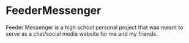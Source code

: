 # FeederMessenger

Feeder Messenger is a high school personal project that was meant to serve as a chat/social media website for me and my friends.
